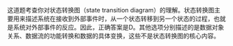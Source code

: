 这道题考查你对状态转换图（state transition diagram）的理解。状态转换图主要用来描述系统在接收到外部事件时，从一个状态转移到另一个状态的过程，也就是系统对外部事件的反应。因此，正确答案是D。其他选项分别描述的是数据对象关系、数据流的功能转换和数据的具体变换，这些不是状态转换图的核心内容。